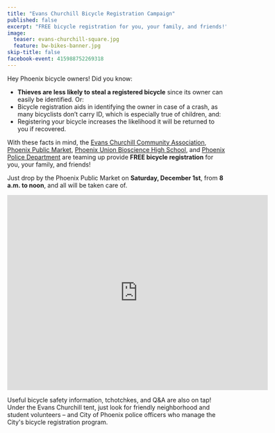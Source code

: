 ```yaml
---
title: "Evans Churchill Bicycle Registration Campaign"
published: false
excerpt: "FREE bicycle registration for you, your family, and friends!"
image:
  teaser: evans-churchill-square.jpg
  feature: bw-bikes-banner.jpg
skip-title: false
facebook-event: 415988752269318
---
```


Hey Phoenix bicycle owners! Did you know:

* **Thieves are less likely to steal a registered bicycle** since its owner can easily be identified. Or:
* Bicycle registration aids in identifying the owner in case of a crash, as many bicyclists don’t carry ID, which is especially true of children, and:
* Registering your bicycle increases the likelihood it will be returned to you if recovered.

With these facts in mind, the [Evans Churchill Community Association](https://www.google.com/url?sa=t&rct=j&q=&esrc=s&source=web&cd=1&cad=rja&uact=8&ved=0ahUKEwjvpIeAuZfQAhXnslQKHe0GCQMQFggdMAA&url=https%3A%2F%2Fevanschurchill.org%2F&usg=AFQjCNF_dyUhCfOV_jEZBi9qK3nNdkN9WA&sig2=vMOI7E-_q_5CRfAfxIA-Lw), [Phoenix Public Market](http://www.phxpublicmarket.com/), [Phoenix Union Bioscience High School](http://www.phxhs.k12.az.us/bioscience), and [Phoenix Police Department](https://www.phoenix.gov/police) are teaming up provide **FREE bicycle registration** for you, your family, and friends!

Just drop by the Phoenix Public Market on **Saturday, December 1st**, from **8 a.m. to noon**, and all will be taken care of.

<iframe
src="https://www.google.com/maps/embed?pb=!1m14!1m8!1m3!1d13314.993883940635!2d-112.0734827!3d33.4558591!3m2!1i1024!2i768!4f13.1!3m3!1m2!1s0x0%3A0xeb1f52c6ccbc197d!2sPhoenix+Public+Market+Caf%C3%A9!5e0!3m2!1sen!2sus!4v1478549326721"
width="600" height="450" frameborder="0" style="border:0"
allowfullscreen></iframe>

Useful bicycle safety information, tchotchkes, and Q&A are also on tap! Under the Evans Churchill tent, just look for friendly neighborhood and student volunteers – and City of Phoenix police officers who manage the City's bicycle registration program.


